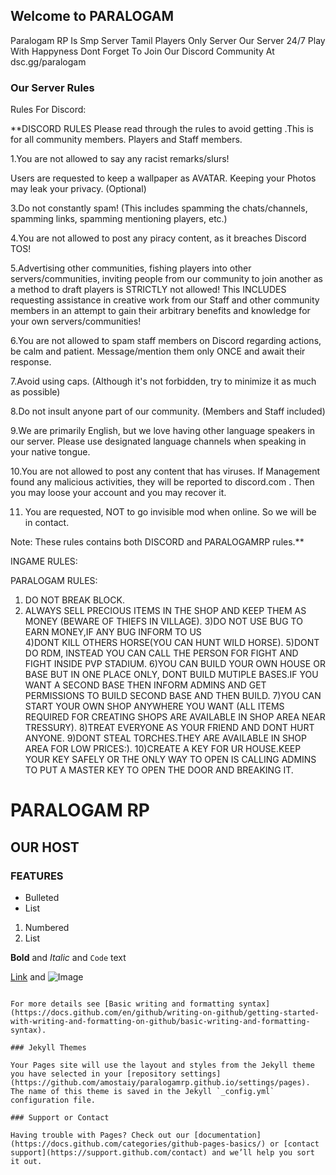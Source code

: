 ## Welcome to PARALOGAM

Paralogam RP Is Smp Server Tamil Players Only Server Our Server 24/7 Play With Happyness
Dont Forget To Join Our Discord Community At dsc.gg/paralogam

### Our Server Rules 
Rules For Discord:

**DISCORD RULES
Please read through the rules to avoid getting .This is for all community members. Players and Staff members.

1.You are not allowed to say any racist remarks/slurs!

Users are requested to keep a wallpaper as AVATAR. Keeping your Photos may leak your privacy. (Optional)

3.Do not constantly spam! (This includes spamming the chats/channels, spamming links, spamming mentioning players, etc.)

4.You are not allowed to post any piracy content, as it breaches Discord TOS!

5.Advertising other communities, fishing players into other servers/communities, inviting people from our community to join another as a method to draft players is STRICTLY not allowed! This INCLUDES requesting assistance in creative work from our Staff and other community members in an attempt to gain their arbitrary benefits and knowledge for your own servers/communities!

6.You are not allowed to spam staff members on Discord regarding actions, be calm and patient. Message/mention them only ONCE and await their response.

7.Avoid using caps. (Although it's not forbidden, try to minimize it as much as possible)

8.Do not insult anyone part of our community. (Members and Staff included)

9.We are primarily English, but we love having other language speakers in our server. Please use designated language channels when speaking in your native tongue.

10.You are not allowed to post any content that has viruses. If Management found any malicious activities, they will be reported to discord.com . Then you may loose your account and you may recover it.

11. You are requested, NOT to go invisible mod when online. So we will be in contact.

Note: These rules contains both DISCORD and PARALOGAMRP rules.**

INGAME RULES:

PARALOGAM RULES:
1) DO NOT BREAK BLOCK.
2) ALWAYS SELL PRECIOUS ITEMS IN THE SHOP AND KEEP THEM AS MONEY (BEWARE OF THIEFS IN VILLAGE).
3)DO NOT USE BUG TO EARN MONEY,IF ANY BUG INFORM TO US                          
4)DONT KILL OTHERS HORSE(YOU CAN HUNT WILD HORSE).
5)DONT DO RDM, INSTEAD YOU CAN CALL THE PERSON FOR FIGHT AND FIGHT INSIDE PVP STADIUM.
6)YOU CAN BUILD YOUR OWN HOUSE OR BASE BUT IN ONE PLACE ONLY, DONT BUILD MUTIPLE BASES.IF YOU WANT A SECOND BASE THEN INFORM ADMINS AND GET PERMISSIONS TO BUILD SECOND BASE AND THEN BUILD.
7)YOU CAN START YOUR OWN SHOP ANYWHERE YOU WANT (ALL ITEMS REQUIRED FOR CREATING SHOPS ARE AVAILABLE IN SHOP AREA NEAR TRESSURY).
8)TREAT EVERYONE AS YOUR FRIEND AND DONT HURT ANYONE.
9)DONT STEAL TORCHES.THEY ARE AVAILABLE IN SHOP AREA FOR LOW PRICES:).
10)CREATE A KEY FOR UR HOUSE.KEEP YOUR KEY SAFELY OR THE ONLY WAY TO OPEN IS CALLING ADMINS TO PUT A MASTER KEY TO OPEN THE DOOR AND BREAKING IT.

# PARALOGAM RP 
## OUR HOST
### FEATURES

- Bulleted
- List

1. Numbered
2. List

**Bold** and _Italic_ and `Code` text

[Link](url) and ![Image](src)
```

For more details see [Basic writing and formatting syntax](https://docs.github.com/en/github/writing-on-github/getting-started-with-writing-and-formatting-on-github/basic-writing-and-formatting-syntax).

### Jekyll Themes

Your Pages site will use the layout and styles from the Jekyll theme you have selected in your [repository settings](https://github.com/amostaiy/paralogamrp.github.io/settings/pages). The name of this theme is saved in the Jekyll `_config.yml` configuration file.

### Support or Contact

Having trouble with Pages? Check out our [documentation](https://docs.github.com/categories/github-pages-basics/) or [contact support](https://support.github.com/contact) and we’ll help you sort it out.
